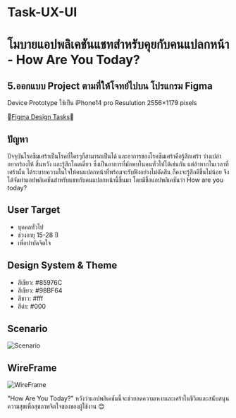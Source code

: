 # Task-UX-UI
# โมบายแอปพลิเคชันแชทสำหรับคุยกับคนแปลกหน้า - How Are You Today?

## 5.ออกแบบ Project ตามที่ให้โจทย์ไปบน โปรแกรม Figma 
Device Prototype ใช้เป็น iPhone14 pro Resulution 2556×1179 pixels

🌷[Figma Design Tasks](https://www.figma.com/file/CbDvNfVzBQM3sM80U27vkk/How-are-you-%3F?type=design&node-id=102%3A72&mode=design&t=AEFOr6ZbsKLsKlxw-1)🌷


## ปัญหา

ปัจจุบันโรคซึมเศร้าเป็นโรคที่ใครๆก็สามารถเป็นได้ และอาการของโรคซึมเศร้าคือรู้สึกเศร้า ว่างเปล่า อยากร้องไห้ สิ้นหวัง และรู้สึกโดดเดี่ยว ซึ่งเป็นอาการที่มักพบในคนทั่วไปได้เช่นกัน แต่ถ้าหากในเวลาที่เศร้านั้น ได้ระบายความในใจให้คนแปลกหน้าที่พร้อมจะรับฟังอย่างไม่ตัดสิน ก็คงจะรู้สึกดีขึ้นไม่น้อย จึงได้จัดทำแอปพลิเคชันสำหรับแชทกับคนแปลกหน้านี้ขึ้นมา โดยมีชื่อแอปพลิเคชันว่า How are you today?

## User Target

- บุคคลทั่วไป
- ช่วงอายุ 15-28 ปี
- เพื่อบำบัดจิตใจ


## Design System & Theme

- สีเขียว: #85976C 
- สีเขียว: #98BF64 
- สีขาว: #fff
- สีดำ: #000

## Scenario

![Scenario](Scenario.png)

## WireFrame

![WireFrame](WireFrame.png)

  "How Are You Today?" หวังว่าแอปพลิเคชันนี้จะช่วยลดความเหงาและเศร้าในชีวิตและสนับสนุนความสุขเพื่อสุขภาพจิตใจของของผู้ใช้งาน 😊
